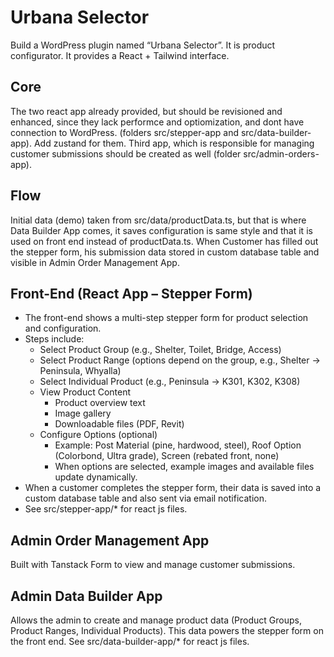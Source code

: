 # Urbana Selector

Build a WordPress plugin named “Urbana Selector”. It is product configurator. It provides a React + Tailwind interface.

## Core
The two react app already provided, but should be revisioned and enhanced, since they lack performce and optiomization, and dont have connection to WordPress. (folders src/stepper-app and src/data-builder-app). Add zustand for them.
Third app, which is responsible for managing customer submissions should be created as well (folder src/admin-orders-app).

## Flow

Initial data (demo) taken from src/data/productData.ts, but that is where Data Builder App comes, it saves configuration is same style and that it is used on front end instead of productData.ts. When Customer has filled out the stepper form, his submission data stored in custom database table and visible in Admin Order Management App.

## Front-End (React App – Stepper Form)
- The front-end shows a multi-step stepper form for product selection and configuration.
- Steps include:
	- Select Product Group (e.g., Shelter, Toilet, Bridge, Access)
	- Select Product Range (options depend on the group, e.g., Shelter → Peninsula, Whyalla)
	- Select Individual Product (e.g., Peninsula → K301, K302, K308)
	- View Product Content
		- Product overview text
		- Image gallery
		- Downloadable files (PDF, Revit)
	- Configure Options (optional)
		- Example: Post Material (pine, hardwood, steel), Roof Option (Colorbond, Ultra grade), Screen (rebated front, none)
		- When options are selected, example images and available files update dynamically.
- When a customer completes the stepper form, their data is saved into a custom database table and also sent via email notification.
- See src/stepper-app/* for react js files.

## Admin Order Management App

Built with Tanstack Form to view and manage customer submissions.


## Admin Data Builder App

Allows the admin to create and manage product data (Product Groups, Product Ranges, Individual Products). This data powers the stepper form on the front end. See src/data-builder-app/* for react js files.

